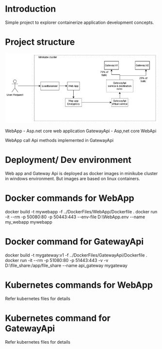 # Introduction

Simple project to explorer containerize application development concepts.

# Project structure

![architectire](kubernetes_sample.png)

WebApp - Asp.net core web application
GatewayApi - Asp,net core WebApi

WebApp call Api methods implemented in GatewayApi

# Deployment/ Dev environment

Web app and Gateway Api is deployed as docker images in minikube cluster in windows environment. But images are based on linux containers.

# Docker commands for WebApp
docker build -t mywebapp -f ../DockerFiles/WebApp/Dockerfile .
docker run -it --rm -p 50080:80 -p 50443:443 --env-file D:\WebApp.env --name my_webapp mywebapp

# Docker command for GatewayApi
docker build -t mygateway:v1 -f ../DockerFiles/GatewayApi/Dockerfile .
docker run -it --rm -p 51080:80 -p 51443:443 -v -v D:\file_share:/app/file_share --name api_gateway mygateway

# Kubernetes commands for WebApp
Refer kubernetes files for details

# Kubernetes command for GatewayApi
Refer kubernetes files for details